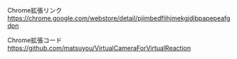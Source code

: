 Chrome拡張リンク
https://chrome.google.com/webstore/detail/pjimbedflihjmekgjdjbpapepeafgdpn

Chrome拡張コード
https://github.com/matsuyou/VirtualCameraForVirtualReaction
